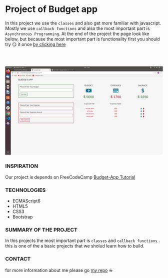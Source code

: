 # Project of Budget app
In this project we use the `classes` and also get more familiar with javascript. Mostly we use `callback functions` and also the most important part is `Asynchronous Programming`. 
At the end of the project the page look like below, but because the most important part is functionality first you should try :smirk: it once [by clicking here](https://feridunakyol.github.io/budget-app/)  
  
    
<br><br>

   
    
![](https://raw.githubusercontent.com/feridunAKYOL/budget-app/master/budget-App.png)

### INSPIRATION
Our project is depends on FreeCodeCamp [Budget-App Tutorial](https://www.youtube.com/watch?v=m_HJ3juuFvo) 



### TECHNOLOGIES
- ECMAScript6
- HTML5
- CSS3
- Bootstrap
### SUMMARY OF THE PROJECT
In this projects the most important part is `classes` and `callback functions` . this is one of the a basic projects that we sholud learn how to build.


### CONTACT
for more information about me please go [my repo](https://github.com/feridunAKYOL/feridunakyol.github.io) :coffee:
  
  
